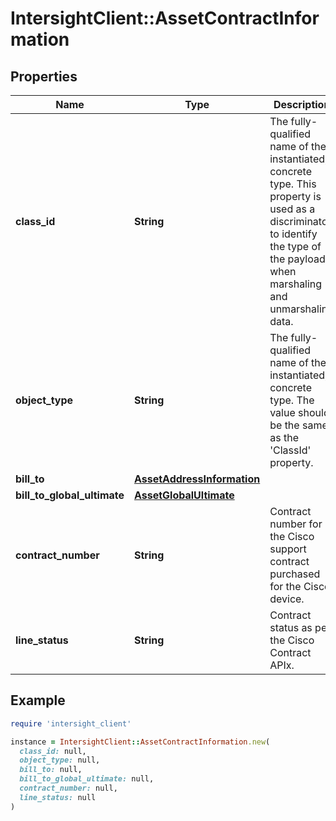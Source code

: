 # IntersightClient::AssetContractInformation

## Properties

| Name | Type | Description | Notes |
| ---- | ---- | ----------- | ----- |
| **class_id** | **String** | The fully-qualified name of the instantiated, concrete type. This property is used as a discriminator to identify the type of the payload when marshaling and unmarshaling data. | [default to &#39;asset.ContractInformation&#39;] |
| **object_type** | **String** | The fully-qualified name of the instantiated, concrete type. The value should be the same as the &#39;ClassId&#39; property. | [default to &#39;asset.ContractInformation&#39;] |
| **bill_to** | [**AssetAddressInformation**](AssetAddressInformation.md) |  | [optional] |
| **bill_to_global_ultimate** | [**AssetGlobalUltimate**](AssetGlobalUltimate.md) |  | [optional] |
| **contract_number** | **String** | Contract number for the Cisco support contract purchased for the Cisco device. | [optional][readonly] |
| **line_status** | **String** | Contract status as per the Cisco Contract APIx. | [optional][readonly] |

## Example

```ruby
require 'intersight_client'

instance = IntersightClient::AssetContractInformation.new(
  class_id: null,
  object_type: null,
  bill_to: null,
  bill_to_global_ultimate: null,
  contract_number: null,
  line_status: null
)
```

